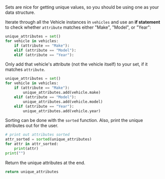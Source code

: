 <!--title={Calling Instance Variables}-->

<!--badges={Python:60,Software Engineering:12}-->

<!-- concepts={Instance Variable vs. Class Variable} -->

Sets are nice for getting unique values, so you should be using one as your data structure.

Iterate through all the Vehicle instances in `vehicles` and use an **if statement** to check whether `attribute` matches either "Make", "Model", or "Year":

```python
unique_attributes = set()
for vehicle in vehicles:
    if (attribute == "Make"):
    elif (attribute == "Model"):
    elif (attribute == "Year"):
```

Only add that vehicle's attribute (not the vehicle itself) to your set, if it matches `attribute`.

```python
unique_attributes = set()
for vehicle in vehicles:
    if (attribute == "Make"):
        unique_attributes.add(vehicle.make)
    elif (attribute == "Model"):
        unique_attributes.add(vehicle.model)
    elif (attribute == "Year"):
        unique_attributes.add(vehicle.year)
```

Sorting can be done with the `sorted` function. Also, print the unique attributes out for the user.

```python
# print out attributes sorted
attr_sorted = sorted(unique_attributes)
for attr in attr_sorted:
    print(attr)
print("")
```

Return the unique attributes at the end.

```python
return unique_attributes
```

